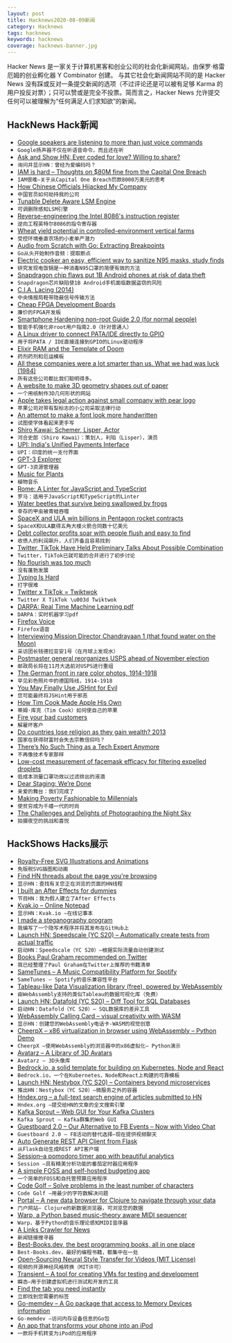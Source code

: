 ```yaml
---
layout: post
title: Hacknews2020-08-09新闻
category: Hacknews
tags: hacknews
keywords: hacknews
coverage: hacknews-banner.jpg
---
```


Hacker News 是一家关于计算机黑客和创业公司的社会化新闻网站，由保罗·格雷厄姆的创业孵化器 Y Combinator 创建。
与其它社会化新闻网站不同的是 Hacker News 没有踩或反对一条提交新闻的选项（不过评论还是可以被有足够 Karma 的用户投反对票）；只可以赞或是完全不投票。简而言之，Hacker News 允许提交任何可以被理解为“任何满足人们求知欲”的新闻。

## HackNews Hack新闻


- [Google speakers are listening to more than just voice commands](https://www.protocol.com/google-smart-speaker-alarm-adt)
- `Google扬声器不仅在听语音命令，而且还在听`
- [Ask and Show HN: Ever coded for love? Willing to share?](item?id=24091577)
- `询问并显示HN：曾经为爱编码吗？`
- [IAM is hard – Thoughts on $80M fine from the Capital One Breach](https://twitter.com/kmcquade3/status/1291801858676228098)
- `IAM很难–关于从Capital One Breach罚款8000万美元的思考`
- [How Chinese Officials Hijacked My Company](https://www.wsj.com/articles/how-chinese-officials-hijacked-my-company-11596233617)
- `中国官员如何劫持我的公司`
- [Tunable Delete Aware LSM Engine](https://disc-projects.bu.edu/lethe/)
- `可调删除感知LSM引擎`
- [Reverse-engineering the Intel 8086's instruction register](http://www.righto.com/2020/08/latches-inside-reverse-engineering.html)
- `逆向工程英特尔8086的指令寄存器`
- [Wheat yield potential in controlled-environment vertical farms](https://www.pnas.org/content/early/2020/07/21/2002655117)
- `受控环境垂直农场的小麦单产潜力`
- [Audio from Scratch with Go: Extracting Breakpoints](https://dylanmeeus.github.io/posts/audio-from-scratch-pt7/)
- `Go从头开始制作音频：提取断点`
- [Electric cooker an easy, efficient way to sanitize N95 masks, study finds](https://news.illinois.edu/view/6367/143865832)
- `研究发现电饭锅是一种消毒N95口罩的简便有效的方法`
- [Snapdragon chip flaws put 1B Android phones at risk of data theft](https://arstechnica.com/information-technology/2020/08/snapdragon-chip-flaws-put-1-billion-android-phones-at-risk-of-data-theft/)
- `Snapdragon芯片缺陷使1B Android手机面临数据盗窃的风险`
- [C.I.A. Lacing (2014)](https://www.fieggen.com/shoelace/cialacing.htm)
- `中央情报局鞋带隐蔽信号传输方法`
- [Cheap FPGA Development Boards](https://joelw.id.au/FPGA/CheapFPGADevelopmentBoards)
- `廉价的FPGA开发板`
- [Smartphone Hardening non-root Guide 2.0 (for normal people)](https://dev.lemmy.ml/post/38770)
- `智能手机强化非root用户指南2.0（针对普通人）`
- [A Linux driver to connect PATA/IDE directly to GPIO](https://github.com/Manawyrm/pata-gpio)
- `用于将PATA / IDE直接连接到GPIO的Linux驱动程序`
- [Elixir RAM and the Template of Doom](https://www.evanmiller.org/elixir-ram-and-the-template-of-doom.html)
- `药剂药剂和厄运模板`
- [All these companies were a lot smarter than us. What we had was luck (1984)](https://www.atariarchives.org/deli/homebrew_and_how_the_apple.php)
- `所有这些公司都比我们聪明得多。`
- [A website to make 3D geometry shapes out of paper](https://felixboiii.github.io/paper-plotter/)
- `一个用纸制作3D几何形状的网站`
- [Apple takes legal action against small company with pear logo](https://www.iphoneincanada.ca/news/apple-legal-action-pear-logo/)
- `苹果公司对带有梨标志的小公司采取法律行动`
- [An attempt to make a font look more handwritten](https://jvns.ca/blog/2020/08/08/handwritten-font/)
- `试图使字体看起来更手写`
- [Shiro Kawai: Schemer, Lisper, Actor](item?id=24089601)
- `河合史郎（Shiro Kawai）：策划人，利珀（Lisper），演员`
- [UPI: India's Unified Payments Interface](https://the-other-side.blog/upi-the-basics/)
- `UPI：印度的统一支付界面`
- [GPT-3 Explorer](https://belay-labs.github.io/gpt-explorer/introducing-gpt-explorer)
- `GPT-3资源管理器`
- [Music for Plants](https://reallifemag.com/music-for-plants/)
- `植物音乐`
- [Rome: A Linter for JavaScript and TypeScript](https://romefrontend.dev/blog/2020/08/08/introducing-rome.html)
- `罗马：适用于JavaScript和TypeScript的Linter`
- [Water beetles that survive being swallowed by frogs](https://www.scientificamerican.com/article/after-being-swallowed-alive-water-beetle-stages-backdoor-escape-from-frogs-gut/)
- `幸存的甲虫被青蛙吞噬`
- [SpaceX and ULA win billions in Pentagon rocket contracts](https://www.cnbc.com/2020/08/07/spacex-and-ula-win-2022-pentagon-rocket-launch-contracts.html)
- `SpaceX和ULA赢得五角大楼火箭合同数十亿美元`
- [Debt collector profits soar with people flush and easy to find](https://www.bloomberg.com/news/articles/2020-08-07/debt-collector-profits-soar-with-people-flush-and-easy-to-find)
- `收债人的利润飙升，人们齐备且容易找到`
- [Twitter, TikTok Have Held Preliminary Talks About Possible Combination](https://www.wsj.com/articles/twitter-tiktok-have-held-preliminary-talks-about-possible-combination-11596925449)
- `Twitter，TikTok已就可能的合并进行了初步讨论`
- [No flourish was too much](https://www.lrb.co.uk/the-paper/v42/n16/bridget-alsdorf/no-flourish-was-too-much)
- `没有蓬勃发展`
- [Typing Is Hard](https://typing-is-hard.ch/)
- `打字很难`
- [Twitter x TikTok = Twiktwok](https://twiktwok.github.io/)
- `Twitter X TikTok \u003d Twiktwok`
- [DARPA: Real Time Machine Learning pdf](https://www.darpa.mil/attachments/Real%20Time%20Machine%20Learning%20Proposers%20Day_v3.pdf)
- `DARPA：实时机器学习pdf`
- [Firefox Voice](https://voice.mozilla.org/firefox-voice/)
- `Firefox语音`
- [Interviewing Mission Director Chandrayaan 1 (that found water on the Moon)](https://jatan.space/interviewing-isro-chandrayaan-1-mission-director/)
- `采访团长钱德拉亚安1号（在月球上发现水）`
- [Postmaster general reorganizes USPS ahead of November election](https://www.axios.com/postmaster-general-usps-vote-mail-71f9fdd1-d0db-443e-a8cb-8ceb90a795cf.html)
- `邮政局长将在11月大选前对USPS进行重组`
- [The German front in rare color photos, 1914-1918](https://rarehistoricalphotos.com/hans-hildenbrand-german-front-in-rare-color-photos-1914-1918/)
- `罕见彩色照片中的德国阵线，1914-1918`
- [You May Finally Use JSHint for Evil](http://mikepennisi.com/blog/2020/you-may-finally-use-jshint-for-evil/)
- `您可能最终将JSHint用于邪恶`
- [How Tim Cook Made Apple His Own](https://www.wsj.com/articles/tim-cook-apple-steve-jobs-trump-china-iphone-ipad-apps-smartphone-11596833902)
- `蒂姆·库克（Tim Cook）如何使自己的苹果`
- [Fire your bad customers](https://www.preetamnath.com/blog/fire-your-bad-customers)
- `解雇坏客户`
- [Do countries lose religion as they gain wealth? 2013](https://www.cbc.ca/news/world/do-countries-lose-religion-as-they-gain-wealth-1.1310451)
- `国家在获得财富时会失去宗教信仰吗？ `
- [There’s No Such Thing as a Tech Expert Anymore](http://www.wired.com/story/theres-no-such-thing-as-a-tech-expert-anymore)
- `不再像技术专家那样`
- [Low-cost measurement of facemask efficacy for filtering expelled droplets](https://advances.sciencemag.org/content/early/2020/08/07/sciadv.abd3083)
- `低成本测量口罩功效以过滤排出的液滴`
- [Dear Staging: We’re Done](https://devops.com/dear-staging-were-done/)
- `亲爱的舞台：我们完成了`
- [Making Poverty Fashionable to Millennials](https://jayriverlong.github.io/2020/08/08/poverty.html)
- `使贫穷成为千禧一代的时尚`
- [The Challenges and Delights of Photographing the Night Sky](https://www.atlasobscura.com/articles/dark-sky-photographs)
- `拍摄夜空的挑战和喜悦`


## HackShows Hacks展示

- [ Royalty-Free SVG Illustrations and Animations](https://www.pixeltrue.com/free-illustrations)
- `免版税SVG插图和动画`
- [ Find HN threads about the page you're browsing](https://github.com/pinoceniccola/what-hn-says-webext)
- `显示HN：查找有关您正在浏览的页面的HN线程`
- [ I built an After Effects for dummies](https://storycreatorapp.com)
- `节目HN：我为假人建立了After Effects`
- [ Kvak.io – Online Notepad](http://kvak.io/?n=intro)
- `显示HN：Kvak.io –在线记事本`
- [ I made a steganography program](https://github.com/JHurst97/SteganograhyProject.git)
- `我编写了一个隐写术程序并将其发布在GitHub上`
- [Launch HN: Speedscale (YC S20) – Automatically create tests from actual traffic](item?id=24060799)
- `启动HN：Speedscale（YC S20）–根据实际流量自动创建测试`
- [ Books Paul Graham recommended on Twitter](https://www.readthistwice.com/person/paul-graham)
- `我已经整理了Paul Graham在Twitter上推荐的书籍清单`
- [ SameTunes – A Music Compatibility Platform for Spotify](https://sametunes.com/)
- `SameTunes – Spotify的音乐兼容性平台`
- [ Tableau-like Data Visualization library (free), powered by WebAssembly](https://muzejs.org)
- `由WebAssembly支持的类似Tableau的数据可视化库（免费）`
- [Launch HN: Datafold (YC S20) – Diff Tool for SQL Databases](item?id=24071955)
- `启动HN：Datafold（YC S20）– SQL数据库的差异工具`
- [ WebAssembly Calling Card – visual creativity with WASM](https://wacc.rancidbacon.com/)
- `显示HN：创建您的WebAssembly电话卡-WASM的视觉创意`
- [ CheerpX – x86 virtualization in browser using WebAssembly – Python Demo](https://www.leaningtech.com/pages/pythondemo.html)
- `CheerpX –使用WebAssembly的浏览器中的x86虚拟化– Python演示`
- [ Avatarz – A Library of 3D Avatars](https://www.avatarz.design/)
- `Avatarz – 3D头像库`
- [ Bedrock.io, a solid template for building on Kubernetes, Node and React](https://bedrock.io/)
- `Bedrock.io，一个在Kubernetes，Node和React上构建的可靠模板`
- [Launch HN: Nestybox (YC S20) – Containers beyond microservices](item?id=24084758)
- `推出HN：Nestybox（YC S20）–微服务之外的容器`
- [ Hndex.org – a full-text search engine of articles submitted to HN](https://hndex.org/)
- `Hndex.org –提交给HN的文章的全文搜索引擎`
- [ Kafka Sprout – Web GUI for Your Kafka Clusters](https://github.com/oslabs-beta/Kafka-Sprout)
- `Kafka Sprout – Kafka群集的Web GUI`
- [ Guestboard 2.0 – Our Alternative to FB Events – Now with Video Chat](https://guestboard.co)
- `Guestboard 2.0 – FB活动的替代选择–现在提供视频聊天`
- [ Auto Generate REST API Client from Flask](https://github.com/revalo/sharp)
- `从Flask自动生成REST API客户端`
- [ Session–a pomodoro timer app with beautiful analytics](https://www.stayinsession.com)
- `Session –具有精美分析功能的番茄定时器应用程序`
- [ A simple FOSS and self-hosted budgeting app](https://github.com/inoda/ontrack)
- `一个简单的FOSS和自托管预算应用程序`
- [ Code Golf – Solve problems in the least number of characters](https://code.golf)
- `Code Golf –用最少的字符数解决问题`
- [ Portal – A new data browser for Clojure to navigate through your data](https://djblue.github.io/portal/)
- `门户网站– Clojure的新数据浏览器，可浏览您的数据`
- [ Warp, a Python based music-theory aware MIDI sequencer](http://warpseq.com)
- `Warp，基于Python的音乐理论感知MIDI音序器`
- [ A Links Crawler for News](https://github.com/egcodes/aristotle)
- `新闻链接搜寻器`
- [ Best-Books.dev, the best programming books, all in one place](https://www.best-books.dev)
- `Best-Books.dev，最好的编程书籍，都集中在一处`
- [ Open-Sourcing Neural Style Transfer for Videos (MIT License)](https://github.com/gordicaleksa/pytorch-naive-video-nst)
- `视频的开源神经风格转换（MIT许可）`
- [ Transient – A tool for creating VMs for testing and development](https://github.com/alschwalm/transient)
- `瞬态–用于创建虚拟机进行测试和开发的工具`
- [ Find the tab you need instantly](https://www.reddit.com/r/webdev/comments/i60ul6/find_the_tab_you_need_instantly/)
- `立即找到您需要的标签`
- [ Go-memdev – A Go package that access to Memory Devices information](https://github.com/bitcav/go-memdev)
- `Go-memdev –访问内存设备信息的Go包`
- [ An app that transforms your phone into an iPod](https://testflight.apple.com/join/1BHkrtFP)
- `一款将手机转变为iPod的应用程序`

